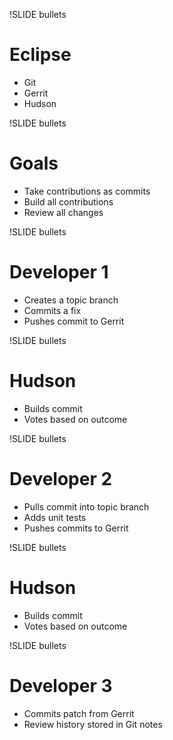!SLIDE bullets

# Eclipse

* Git
* Gerrit
* Hudson

!SLIDE bullets

# Goals

* Take contributions as commits
* Build all contributions
* Review all changes

!SLIDE bullets 

# Developer 1

* Creates a topic branch
* Commits a fix
* Pushes commit to Gerrit

!SLIDE bullets

# Hudson

* Builds commit
* Votes based on outcome

!SLIDE bullets

# Developer 2

* Pulls commit into topic branch
* Adds unit tests
* Pushes commits to Gerrit

!SLIDE bullets

# Hudson

* Builds commit
* Votes based on outcome

!SLIDE bullets

# Developer 3

* Commits patch from Gerrit
* Review history stored in Git notes